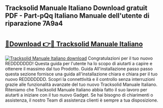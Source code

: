 ## Tracksolid Manuale Italiano Download gratuit PDF - Part-pQq Italiano Manuale dell'utente di riparazione 7A9a4

# <h2><a href="http://dfe1tkj.blite.top/?on=Tracksolid+Manuale+Italiano">🔗Download 👉🔴 Tracksolid Manuale Italiano</a></h2>

[![Tracksolid Manuale Italiano download](https://i.imgur.com/lujVjoI.png)](http://dfe1tkj.blite.top/?on=Tracksolid+Manuale+Italiano)
Congratulazioni per il tuo nuovo REDDDDDDD! Questa guida per l'utente ha lo scopo di aiutarti a capire e ottenere il massimo dal tuo Prodotto. Guida All'installazione passo passo questa sezione fornisce una guida all'installazione chiara e chiara per il tuo nuovo REDDDDDDD. Scopri la connettività e il controllo senza interruzioni grazie alle funzionalità avanzate del tuo nuovo Tracksolid Manuale Italiano. Riteniamo che Tracksolid Manuale Italiano abbia fatto il suo lavoro per aiutarti a iniziare con il tuo nuovo Gadget. Se hai bisogno di chiarimenti o assistenza, il nostro Team di assistenza clienti è sempre a tua disposizione.
